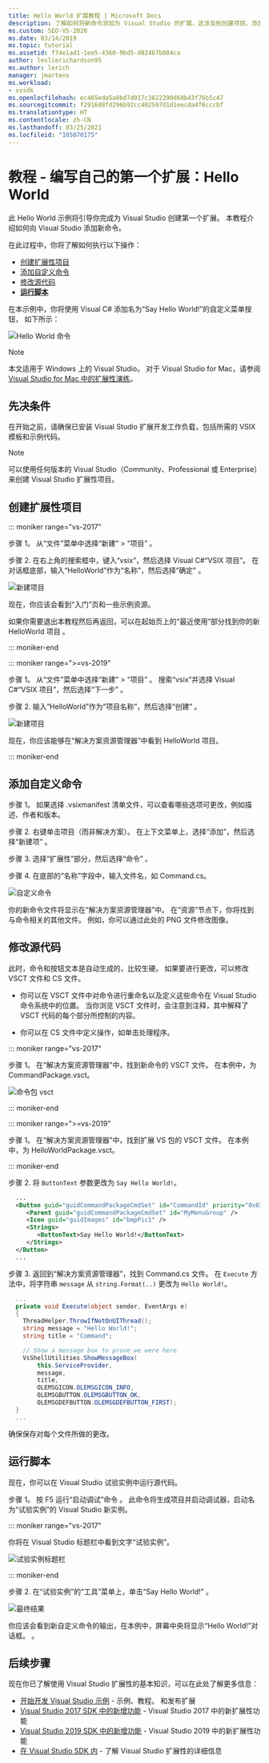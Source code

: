 ```yaml
---
title: Hello World 扩展教程 | Microsoft Docs
description: 了解如何将新命令添加为 Visual Studio 的扩展，这涉及到创建项目、添加命令和修改源代码。
ms.custom: SEO-VS-2020
ms.date: 03/14/2019
ms.topic: tutorial
ms.assetid: f74e1ad1-1ee5-4360-9bd5-d82467b884ca
author: leslierichardson95
ms.author: lerich
manager: jmartens
ms.workload:
- vssdk
ms.openlocfilehash: ec465eda5a0bd7d017c3822390d68b43f76b5c47
ms.sourcegitcommit: f2916d8fd296b92cc402597d1d1eecda4f6cccbf
ms.translationtype: HT
ms.contentlocale: zh-CN
ms.lasthandoff: 03/25/2021
ms.locfileid: "105070175"
---
```

# <a name="tutorial---create-your-first-extension-hello-world"></a>教程 - 编写自己的第一个扩展：Hello World

此 Hello World 示例将引导你完成为 Visual Studio 创建第一个扩展。 本教程介绍如何向 Visual Studio 添加新命令。

在此过程中，你将了解如何执行以下操作：

* [创建扩展性项目](#create-an-extensibility-project)
* [添加自定义命令](#add-a-custom-command)
* [修改源代码](#modify-the-source-code)
* **[运行脚本](#run-it)**

在本示例中，你将使用 Visual C# 添加名为“Say Hello World!”的自定义菜单按钮， 如下所示：

![Hello World 命令](media/hello-world-say-hello-world.png)

> [!NOTE]
> 本文适用于 Windows 上的 Visual Studio。 对于 Visual Studio for Mac，请参阅 [Visual Studio for Mac 中的扩展性演练](/visualstudio/mac/extending-visual-studio-mac-walkthrough)。

## <a name="prerequisites"></a>先决条件

在开始之前，请确保已安装 Visual Studio 扩展开发工作负载，包括所需的 VSIX 模板和示例代码。

> [!NOTE]
> 可以使用任何版本的 Visual Studio（Community、Professional 或 Enterprise）来创建 Visual Studio 扩展性项目。

## <a name="create-an-extensibility-project"></a>创建扩展性项目

::: moniker range="vs-2017"

步骤 1。 从“文件”菜单中选择“新建” > “项目”  。

步骤 2. 在右上角的搜索框中，键入“vsix”，然后选择 Visual C#“VSIX 项目”。 在对话框底部，输入“HelloWorld”作为“名称”，然后选择“确定” 。

![新建项目](media/hello-world-new-project.png)

现在，你应该会看到“入门”页和一些示例资源。

如果你需要退出本教程然后再返回，可以在起始页上的“最近使用”部分找到你的新 HelloWorld 项目 。

::: moniker-end

::: moniker range=">=vs-2019"

步骤 1。 从“文件”菜单中选择“新建” > “项目”  。 搜索“vsix”并选择 Visual C#“VSIX 项目”，然后选择“下一步” 。

步骤 2. 输入“HelloWorld”作为“项目名称”，然后选择“创建” 。

![新建项目](media/hello-world-new-project-2019.png)

现在，你应该能够在“解决方案资源管理器”中看到 HelloWorld 项目。

::: moniker-end

## <a name="add-a-custom-command"></a>添加自定义命令

步骤 1。 如果选择 .vsixmanifest 清单文件，可以查看哪些选项可更改，例如描述、作者和版本。

步骤 2. 右键单击项目（而非解决方案）。 在上下文菜单上，选择“添加”，然后选择“新建项” 。

步骤 3. 选择“扩展性”部分，然后选择“命令” 。

步骤 4. 在底部的“名称”字段中，输入文件名，如 Command.cs。

![自定义命令](media/hello-world-vsix-command.png)

你的新命令文件将显示在“解决方案资源管理器”中。 在“资源”节点下，你将找到与命令相关的其他文件。 例如，你可以通过此处的 PNG 文件修改图像。

## <a name="modify-the-source-code"></a>修改源代码

此时，命令和按钮文本是自动生成的，比较生硬。 如果要进行更改，可以修改 VSCT 文件和 CS 文件。

* 你可以在 VSCT 文件中对命令进行重命名以及定义这些命令在 Visual Studio 命令系统中的位置。 当你浏览 VSCT 文件时，会注意到注释，其中解释了 VSCT 代码的每个部分所控制的内容。

* 你可以在 CS 文件中定义操作，如单击处理程序。

::: moniker range="vs-2017"

步骤 1。 在“解决方案资源管理器”中，找到新命令的 VSCT 文件。 在本例中，为 CommandPackage.vsct。

![命令包 vsct](media/hello-world-command-package-vsct.png)

::: moniker-end

::: moniker range=">=vs-2019"

步骤 1。 在“解决方案资源管理器”中，找到扩展 VS 包的 VSCT 文件。 在本例中，为 HelloWorldPackage.vsct。

::: moniker-end

步骤 2. 将 `ButtonText` 参数更改为 `Say Hello World!`。

```xml
  ...
  <Button guid="guidCommandPackageCmdSet" id="CommandId" priority="0x0100" type="Button">
     <Parent guid="guidCommandPackageCmdSet" id="MyMenuGroup" />
     <Icon guid="guidImages" id="bmpPic1" />
     <Strings>
        <ButtonText>Say Hello World!</ButtonText>
     </Strings>
  </Button>
  ...
```

步骤 3. 返回到“解决方案资源管理器”，找到 Command.cs 文件。 在 `Execute` 方法中，将字符串 `message` 从 `string.Format(..)` 更改为 `Hello World!`。

```csharp
  ...
  private void Execute(object sender, EventArgs e)
  {
    ThreadHelper.ThrowIfNotOnUIThread();
    string message = "Hello World!";
    string title = "Command";

    // Show a message box to prove we were here
    VsShellUtilities.ShowMessageBox(
        this.ServiceProvider,
        message,
        title,
        OLEMSGICON.OLEMSGICON_INFO,
        OLEMSGBUTTON.OLEMSGBUTTON_OK,
        OLEMSGDEFBUTTON.OLEMSGDEFBUTTON_FIRST);
  }
  ...
```

确保保存对每个文件所做的更改。

## <a name="run-it"></a>运行脚本

现在，你可以在 Visual Studio 试验实例中运行源代码。

步骤 1。 按 F5 运行“启动调试”命令 。 此命令将生成项目并启动调试器，启动名为“试验实例”的 Visual Studio 新实例。

::: moniker range="vs-2017"

你将在 Visual Studio 标题栏中看到文字“试验实例”。

![试验实例标题栏](media/hello-world-exp-instance.png)

::: moniker-end

步骤 2. 在“试验实例”的“工具”菜单上，单击“Say Hello World!”  。

![最终结果](media/hello-world-final-result.png)

你应该会看到新自定义命令的输出，在本例中，屏幕中央将显示“Hello World!”对话框。 。

## <a name="next-steps"></a>后续步骤

现在你已了解使用 Visual Studio 扩展性的基本知识，可以在此处了解更多信息：

* [开始开发 Visual Studio 示例](starting-to-develop-visual-studio-extensions.md) - 示例、教程。 和发布扩展
* [Visual Studio 2017 SDK 中的新增功能](what-s-new-in-the-visual-studio-2017-sdk.md) - Visual Studio 2017 中的新扩展性功能
* [Visual Studio 2019 SDK 中的新增功能](whats-new-visual-studio-2019-sdk.md) - Visual Studio 2019 中的新扩展性功能
* [在 Visual Studio SDK 内](internals/inside-the-visual-studio-sdk.md) - 了解 Visual Studio 扩展性的详细信息
